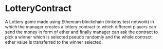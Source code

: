 # LotteryContract
A Lottery game made using Ethereum blockchain (rinkeby test network) in which the manager creates a lottery contract to which different players can send the money in form of ether and finally manager can ask the contract to pick a winner which is selected pseudo randomly and the whole contract ether value is transferred to the winner selected.
